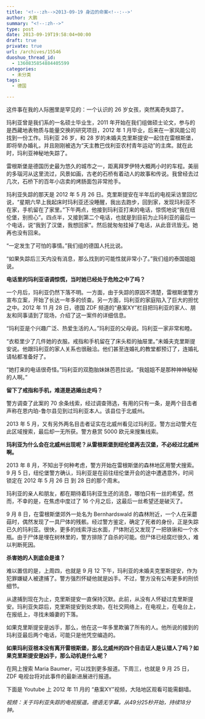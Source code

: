 ```yaml
---
title: '<!--:zh-->2013-09-19 身边的命案<!--:-->'
author: 大鹏
summary: "<!--:zh-->"
type: post
date: 2013-09-19T19:58:04+00:00
draft: true
private: true
url: /archives/15546
duoshuo_thread_id:
  - 1360835854884405599
categories:
  - 未分类
tags:
  - 德国

---
```

<!--:zh-->

这件事在我的人际圈里是罕见的：一个认识的 26 岁女孩，突然离奇失踪了。

玛利亚曾是我们系的一名硕士毕业生，2011 年开始在我们组做硕士论文，参与的是西藏地表物质与能量交换的研究项目，2012 年 1 月毕业，后来在一家风能公司找到一份工作。玛利亚 26 岁，和 28 岁的未婚夫克里斯提安一起住在雷根斯堡，即将举办婚礼，并且刚刚被选为“天主教巴伐利亚农村青年运动”的主席。就在此时，玛利亚神秘地失踪了。

雷根斯堡是德国历史最为悠久的城市之一，距离拜罗伊特大概两小时的车程。美丽的多瑙河从这里流过，风景如画，古老的石桥有着动人的故事和传说。我曾经去过几次，石桥下的百年小店卖的烤肠面包非常抢手。

玛利亚失踪的那天是 2012 年 5 月 26 日。克里斯提安在半年后的电视采访里回忆说，“星期六早上我起床时玛利亚还没睡醒，我出去跑步，回到家，发现玛利亚不在家，手机留在了家里。”下午两点，他接到玛利亚打来的电话，惊慌地说“我在纽伦堡，别担心”。四点半，又接到第二个电话，也就是到目前为止玛利亚的最后一个电话，说“我到了汉堡，我想回家”。然后就匆匆挂掉了电话，从此音讯皆无。她再也没有回来。

<!--:-->

<!--more-->

<!--:zh-->

“一定发生了可怕的事情。”我们组的德国人托比说。

“如果失踪后三天内没有消息，那么找到的可能性就非常小了。”我们组的泰国姐姐说。

**电话里的玛利亚语调惊慌，当时她已经处于危险之中了吗？**

一个月后，玛利亚仍然下落不明。一方面，由于失踪的原因不清楚，雷根斯堡警方宣布立案，开始了长达一年多的侦查。另一方面，玛利亚的家庭陷入了巨大的担忧之中。2012 年 11 月 28 日，德国 ZDF 频道的“悬案XY”栏目把玛利亚的家人、朋友和同事请到了现场，介绍了这一案件的详细信息。

“玛利亚是个兴趣广泛、热爱生活的人。”玛利亚的父母说。玛利亚一家非常和睦。

“衣柜里少了几件她的衣服。戒指和手机留在了床头柜的抽屉里。”未婚夫克里斯提安说。他跟玛利亚的家人关系也很融洽。他们甚至连婚礼的教堂都预订了，连婚礼请帖都准备好了。

“她打来的电话很奇怪。”玛利亚的双胞胎妹妹芭芭拉说。“我姐姐不是那种神神秘秘的人啊。”

**留下了戒指和手机，难道是逃婚出走吗？**

警方调查了此案的 70 余条线索，经过调查筛选，有用的只有一条，是两个目击者声称在恩内珀-鲁尔县见到过玛利亚本人。该县位于北威州。

2013 年 5 月，又有另外两名目击者证实在北威州看见过玛利亚。警方出动警犬在此区域搜索，最后却一无所获。警方悬赏 5000 欧元来搜集线索。

**玛利亚为什么会在北威州出现呢？从雷根斯堡到纽伦堡再去汉堡，不必经过北威州啊。**

2013 年 8 月，不知出于何种考虑，警方开始在雷根斯堡的森林地区用警犬搜索。9 月 5 日，纽伦堡警方确认，玛利亚是在前往纽伦堡开会的途中遭遇意外，时间锁定在 2012 年 5 月 26 日 到 28 日的那个周末。

玛利亚的亲人和朋友，都在期待着玛利亚生还的消息，哪怕只有一丝的希望。然而，不幸的是，在焦虑中度过了 16 个月之后，这最后一丝希望还是破灭了。

9 月 8 日，在雷根斯堡郊外一处名为 Bernhardswald 的森林附近，一个人在采蘑菇时，偶然发现了一具尸体的残骸。经过警方鉴定，确定了死者的身份，正是失踪已久的玛利亚。很快，更多的线索浮出水面，尸体附近又发现了一把铁锹和一个水瓶。由于尸体是埋在树林里的，警方排除了自杀的可能。但尸体已经腐烂很久，难以判断死因。

**杀害她的人到底会是谁？**

难以置信的是，上周四，也就是 9 月 12 下午，玛利亚的未婚夫克里斯提安，作为犯罪嫌疑人被逮捕了。警方强烈怀疑他就是凶手。不过，警方没有公布更多的刑侦细节。

从逮捕到现在为止，克里斯提安一直保持沉默。此前，从没有人怀疑过克里斯提安。玛利亚失踪后，克里斯提安到处求助，在社交网络上，在电视上，在电台上，在报纸上，寻找未婚妻的下落。

如果克里斯提安是凶手，那么，他在这一年多里欺骗了所有的人。他所说的接到的玛利亚最后两个电话，可能只是他凭空编造的。

**如果玛利亚根本没有离开雷根斯堡，那么北威州的四个目击证人是认错人了吗？如果克里斯提安是凶手，那么动机是什么呢？**

在网上搜索 Maria Baumer，可以找到更多报道。下周三，也就是 9 月 25 日， ZDF 电视台将对此事件的最新进展进行报道。

下面是 Youtube 上 2012 年 11 月的 “悬案XY”视频，大陆地区观看可能需翻墙。



_视频：关于玛利亚失踪的电视报道。德语无字幕。从49分25秒开始，持续18分钟。_

<!--:-->

